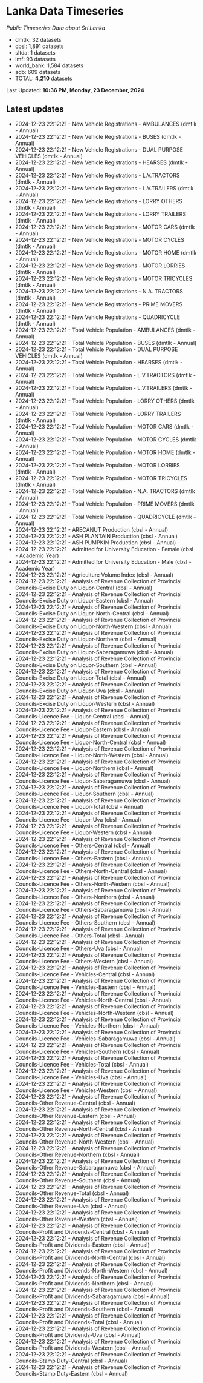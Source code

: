 # Lanka Data Timeseries
*Public Timeseries Data about Sri Lanka*

* dmtlk: 32 datasets
* cbsl: 1,891 datasets
* sltda: 1 datasets
* imf: 93 datasets
* world_bank: 1,584 datasets
* adb: 609 datasets
* TOTAL: **4,210** datasets

Last Updated: **10:36 PM, Monday, 23 December, 2024**

## Latest updates

* 2024-12-23 22:12:21 - New Vehicle Registrations - AMBULANCES (dmtlk - Annual)
* 2024-12-23 22:12:21 - New Vehicle Registrations - BUSES (dmtlk - Annual)
* 2024-12-23 22:12:21 - New Vehicle Registrations - DUAL PURPOSE VEHICLES (dmtlk - Annual)
* 2024-12-23 22:12:21 - New Vehicle Registrations - HEARSES (dmtlk - Annual)
* 2024-12-23 22:12:21 - New Vehicle Registrations - L.V.TRACTORS (dmtlk - Annual)
* 2024-12-23 22:12:21 - New Vehicle Registrations - L.V.TRAILERS (dmtlk - Annual)
* 2024-12-23 22:12:21 - New Vehicle Registrations - LORRY OTHERS (dmtlk - Annual)
* 2024-12-23 22:12:21 - New Vehicle Registrations - LORRY TRAILERS (dmtlk - Annual)
* 2024-12-23 22:12:21 - New Vehicle Registrations - MOTOR CARS (dmtlk - Annual)
* 2024-12-23 22:12:21 - New Vehicle Registrations - MOTOR CYCLES (dmtlk - Annual)
* 2024-12-23 22:12:21 - New Vehicle Registrations - MOTOR HOME (dmtlk - Annual)
* 2024-12-23 22:12:21 - New Vehicle Registrations - MOTOR LORRIES (dmtlk - Annual)
* 2024-12-23 22:12:21 - New Vehicle Registrations - MOTOR TRICYCLES (dmtlk - Annual)
* 2024-12-23 22:12:21 - New Vehicle Registrations - N.A. TRACTORS (dmtlk - Annual)
* 2024-12-23 22:12:21 - New Vehicle Registrations - PRIME MOVERS (dmtlk - Annual)
* 2024-12-23 22:12:21 - New Vehicle Registrations - QUADRICYCLE (dmtlk - Annual)
* 2024-12-23 22:12:21 - Total Vehicle Population - AMBULANCES (dmtlk - Annual)
* 2024-12-23 22:12:21 - Total Vehicle Population - BUSES (dmtlk - Annual)
* 2024-12-23 22:12:21 - Total Vehicle Population - DUAL PURPOSE VEHICLES (dmtlk - Annual)
* 2024-12-23 22:12:21 - Total Vehicle Population - HEARSES (dmtlk - Annual)
* 2024-12-23 22:12:21 - Total Vehicle Population - L.V.TRACTORS (dmtlk - Annual)
* 2024-12-23 22:12:21 - Total Vehicle Population - L.V.TRAILERS (dmtlk - Annual)
* 2024-12-23 22:12:21 - Total Vehicle Population - LORRY OTHERS (dmtlk - Annual)
* 2024-12-23 22:12:21 - Total Vehicle Population - LORRY TRAILERS (dmtlk - Annual)
* 2024-12-23 22:12:21 - Total Vehicle Population - MOTOR CARS (dmtlk - Annual)
* 2024-12-23 22:12:21 - Total Vehicle Population - MOTOR CYCLES (dmtlk - Annual)
* 2024-12-23 22:12:21 - Total Vehicle Population - MOTOR HOME (dmtlk - Annual)
* 2024-12-23 22:12:21 - Total Vehicle Population - MOTOR LORRIES (dmtlk - Annual)
* 2024-12-23 22:12:21 - Total Vehicle Population - MOTOR TRICYCLES (dmtlk - Annual)
* 2024-12-23 22:12:21 - Total Vehicle Population - N.A. TRACTORS (dmtlk - Annual)
* 2024-12-23 22:12:21 - Total Vehicle Population - PRIME MOVERS (dmtlk - Annual)
* 2024-12-23 22:12:21 - Total Vehicle Population - QUADRICYCLE (dmtlk - Annual)
* 2024-12-23 22:12:21 - ARECANUT Production (cbsl - Annual)
* 2024-12-23 22:12:21 - ASH PLANTAIN Production (cbsl - Annual)
* 2024-12-23 22:12:21 - ASH PUMPKIN Production (cbsl - Annual)
* 2024-12-23 22:12:21 - Admitted for University Education - Female (cbsl - Academic Year)
* 2024-12-23 22:12:21 - Admitted for University Education - Male (cbsl - Academic Year)
* 2024-12-23 22:12:21 - Agriculture Volume Index (cbsl - Annual)
* 2024-12-23 22:12:21 - Analysis of Revenue Collection of Provincial Councils-Excise Duty on Liquor-Central (cbsl - Annual)
* 2024-12-23 22:12:21 - Analysis of Revenue Collection of Provincial Councils-Excise Duty on Liquor-Eastern (cbsl - Annual)
* 2024-12-23 22:12:21 - Analysis of Revenue Collection of Provincial Councils-Excise Duty on Liquor-North-Central (cbsl - Annual)
* 2024-12-23 22:12:21 - Analysis of Revenue Collection of Provincial Councils-Excise Duty on Liquor-North-Western (cbsl - Annual)
* 2024-12-23 22:12:21 - Analysis of Revenue Collection of Provincial Councils-Excise Duty on Liquor-Northern (cbsl - Annual)
* 2024-12-23 22:12:21 - Analysis of Revenue Collection of Provincial Councils-Excise Duty on Liquor-Sabaragamuwa (cbsl - Annual)
* 2024-12-23 22:12:21 - Analysis of Revenue Collection of Provincial Councils-Excise Duty on Liquor-Southern (cbsl - Annual)
* 2024-12-23 22:12:21 - Analysis of Revenue Collection of Provincial Councils-Excise Duty on Liquor-Total (cbsl - Annual)
* 2024-12-23 22:12:21 - Analysis of Revenue Collection of Provincial Councils-Excise Duty on Liquor-Uva (cbsl - Annual)
* 2024-12-23 22:12:21 - Analysis of Revenue Collection of Provincial Councils-Excise Duty on Liquor-Western (cbsl - Annual)
* 2024-12-23 22:12:21 - Analysis of Revenue Collection of Provincial Councils-Licence Fee - Liquor-Central (cbsl - Annual)
* 2024-12-23 22:12:21 - Analysis of Revenue Collection of Provincial Councils-Licence Fee - Liquor-Eastern (cbsl - Annual)
* 2024-12-23 22:12:21 - Analysis of Revenue Collection of Provincial Councils-Licence Fee - Liquor-North-Central (cbsl - Annual)
* 2024-12-23 22:12:21 - Analysis of Revenue Collection of Provincial Councils-Licence Fee - Liquor-North-Western (cbsl - Annual)
* 2024-12-23 22:12:21 - Analysis of Revenue Collection of Provincial Councils-Licence Fee - Liquor-Northern (cbsl - Annual)
* 2024-12-23 22:12:21 - Analysis of Revenue Collection of Provincial Councils-Licence Fee - Liquor-Sabaragamuwa (cbsl - Annual)
* 2024-12-23 22:12:21 - Analysis of Revenue Collection of Provincial Councils-Licence Fee - Liquor-Southern (cbsl - Annual)
* 2024-12-23 22:12:21 - Analysis of Revenue Collection of Provincial Councils-Licence Fee - Liquor-Total (cbsl - Annual)
* 2024-12-23 22:12:21 - Analysis of Revenue Collection of Provincial Councils-Licence Fee - Liquor-Uva (cbsl - Annual)
* 2024-12-23 22:12:21 - Analysis of Revenue Collection of Provincial Councils-Licence Fee - Liquor-Western (cbsl - Annual)
* 2024-12-23 22:12:21 - Analysis of Revenue Collection of Provincial Councils-Licence Fee - Others-Central (cbsl - Annual)
* 2024-12-23 22:12:21 - Analysis of Revenue Collection of Provincial Councils-Licence Fee - Others-Eastern (cbsl - Annual)
* 2024-12-23 22:12:21 - Analysis of Revenue Collection of Provincial Councils-Licence Fee - Others-North-Central (cbsl - Annual)
* 2024-12-23 22:12:21 - Analysis of Revenue Collection of Provincial Councils-Licence Fee - Others-North-Western (cbsl - Annual)
* 2024-12-23 22:12:21 - Analysis of Revenue Collection of Provincial Councils-Licence Fee - Others-Northern (cbsl - Annual)
* 2024-12-23 22:12:21 - Analysis of Revenue Collection of Provincial Councils-Licence Fee - Others-Sabaragamuwa (cbsl - Annual)
* 2024-12-23 22:12:21 - Analysis of Revenue Collection of Provincial Councils-Licence Fee - Others-Southern (cbsl - Annual)
* 2024-12-23 22:12:21 - Analysis of Revenue Collection of Provincial Councils-Licence Fee - Others-Total (cbsl - Annual)
* 2024-12-23 22:12:21 - Analysis of Revenue Collection of Provincial Councils-Licence Fee - Others-Uva (cbsl - Annual)
* 2024-12-23 22:12:21 - Analysis of Revenue Collection of Provincial Councils-Licence Fee - Others-Western (cbsl - Annual)
* 2024-12-23 22:12:21 - Analysis of Revenue Collection of Provincial Councils-Licence Fee - Vehicles-Central (cbsl - Annual)
* 2024-12-23 22:12:21 - Analysis of Revenue Collection of Provincial Councils-Licence Fee - Vehicles-Eastern (cbsl - Annual)
* 2024-12-23 22:12:21 - Analysis of Revenue Collection of Provincial Councils-Licence Fee - Vehicles-North-Central (cbsl - Annual)
* 2024-12-23 22:12:21 - Analysis of Revenue Collection of Provincial Councils-Licence Fee - Vehicles-North-Western (cbsl - Annual)
* 2024-12-23 22:12:21 - Analysis of Revenue Collection of Provincial Councils-Licence Fee - Vehicles-Northern (cbsl - Annual)
* 2024-12-23 22:12:21 - Analysis of Revenue Collection of Provincial Councils-Licence Fee - Vehicles-Sabaragamuwa (cbsl - Annual)
* 2024-12-23 22:12:21 - Analysis of Revenue Collection of Provincial Councils-Licence Fee - Vehicles-Southern (cbsl - Annual)
* 2024-12-23 22:12:21 - Analysis of Revenue Collection of Provincial Councils-Licence Fee - Vehicles-Total (cbsl - Annual)
* 2024-12-23 22:12:21 - Analysis of Revenue Collection of Provincial Councils-Licence Fee - Vehicles-Uva (cbsl - Annual)
* 2024-12-23 22:12:21 - Analysis of Revenue Collection of Provincial Councils-Licence Fee - Vehicles-Western (cbsl - Annual)
* 2024-12-23 22:12:21 - Analysis of Revenue Collection of Provincial Councils-Other Revenue-Central (cbsl - Annual)
* 2024-12-23 22:12:21 - Analysis of Revenue Collection of Provincial Councils-Other Revenue-Eastern (cbsl - Annual)
* 2024-12-23 22:12:21 - Analysis of Revenue Collection of Provincial Councils-Other Revenue-North-Central (cbsl - Annual)
* 2024-12-23 22:12:21 - Analysis of Revenue Collection of Provincial Councils-Other Revenue-North-Western (cbsl - Annual)
* 2024-12-23 22:12:21 - Analysis of Revenue Collection of Provincial Councils-Other Revenue-Northern (cbsl - Annual)
* 2024-12-23 22:12:21 - Analysis of Revenue Collection of Provincial Councils-Other Revenue-Sabaragamuwa (cbsl - Annual)
* 2024-12-23 22:12:21 - Analysis of Revenue Collection of Provincial Councils-Other Revenue-Southern (cbsl - Annual)
* 2024-12-23 22:12:21 - Analysis of Revenue Collection of Provincial Councils-Other Revenue-Total (cbsl - Annual)
* 2024-12-23 22:12:21 - Analysis of Revenue Collection of Provincial Councils-Other Revenue-Uva (cbsl - Annual)
* 2024-12-23 22:12:21 - Analysis of Revenue Collection of Provincial Councils-Other Revenue-Western (cbsl - Annual)
* 2024-12-23 22:12:21 - Analysis of Revenue Collection of Provincial Councils-Profit and Dividends-Central (cbsl - Annual)
* 2024-12-23 22:12:21 - Analysis of Revenue Collection of Provincial Councils-Profit and Dividends-Eastern (cbsl - Annual)
* 2024-12-23 22:12:21 - Analysis of Revenue Collection of Provincial Councils-Profit and Dividends-North-Central (cbsl - Annual)
* 2024-12-23 22:12:21 - Analysis of Revenue Collection of Provincial Councils-Profit and Dividends-North-Western (cbsl - Annual)
* 2024-12-23 22:12:21 - Analysis of Revenue Collection of Provincial Councils-Profit and Dividends-Northern (cbsl - Annual)
* 2024-12-23 22:12:21 - Analysis of Revenue Collection of Provincial Councils-Profit and Dividends-Sabaragamuwa (cbsl - Annual)
* 2024-12-23 22:12:21 - Analysis of Revenue Collection of Provincial Councils-Profit and Dividends-Southern (cbsl - Annual)
* 2024-12-23 22:12:21 - Analysis of Revenue Collection of Provincial Councils-Profit and Dividends-Total (cbsl - Annual)
* 2024-12-23 22:12:21 - Analysis of Revenue Collection of Provincial Councils-Profit and Dividends-Uva (cbsl - Annual)
* 2024-12-23 22:12:21 - Analysis of Revenue Collection of Provincial Councils-Profit and Dividends-Western (cbsl - Annual)
* 2024-12-23 22:12:21 - Analysis of Revenue Collection of Provincial Councils-Stamp Duty-Central (cbsl - Annual)
* 2024-12-23 22:12:21 - Analysis of Revenue Collection of Provincial Councils-Stamp Duty-Eastern (cbsl - Annual)